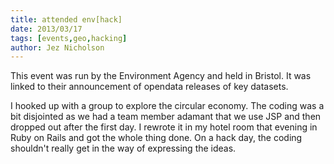 ```yaml
---
title: attended env[hack]
date: 2013/03/17
tags: [events,geo,hacking]
author: Jez Nicholson
---
```

This event was run by the Environment Agency and held in Bristol. It was linked to their announcement of opendata releases of key datasets.

I hooked up with a group to explore the circular economy. The coding was a bit disjointed as we had a team member adamant that we use JSP and then dropped out after the first day. I rewrote it in my hotel room that evening in Ruby on Rails and got the whole thing done. On a hack day, the coding shouldn't really get in the way of expressing the ideas.

